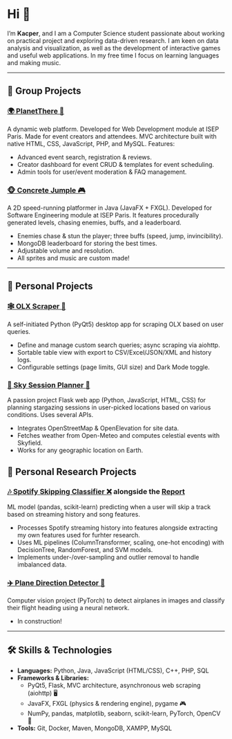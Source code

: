 # Hi :dizzy:
I’m **Kacper**, and I am a Computer Science student passionate about working on practical project and exploring data-driven research. I am keen on data analysis and visualization, as well as the development of interactive games and useful web applications. In my free time I focus on learning languages and making music.

---

## 👥 Group Projects

### [🌍 PlanetThere 📆](https://github.com/Bouchene-Mehdi/PlanetThere)
A dynamic web platform. Developed for Web Development module at ISEP Paris. Made for event creators and attendees. MVC architecture built with native HTML, CSS, JavaScript, PHP, and MySQL. Features:
* Advanced event search, registration & reviews.
* Creator dashboard for event CRUD & templates for event scheduling.
* Admin tools for user/event moderation & FAQ management.

### [🐵 Concrete Jumple 🎮](https://github.com/kjanus03/concrete-jumple)
A 2D speed-running platformer in Java (JavaFX + FXGL). Developed for Software Engineering module at ISEP Paris. It features procedurally generated levels, chasing enemies, buffs, and a leaderboard.
  * Enemies chase & stun the player; three buffs (speed, jump, invincibility).
  * MongoDB leaderboard for storing the best times.
  * Adjustable volume and resolution.
  * All sprites and music are custom made!

---

## 👤 Personal Projects

### [🕸️ OLX Scraper 📄](https://github.com/kjanus03/olx-scrapper)
A self-initiated Python (PyQt5) desktop app for scraping OLX based on user queries.
* Define and manage custom search queries; async scraping via aiohttp.
* Sortable table view with export to CSV/Excel/JSON/XML and history logs.
* Configurable settings (page limits, GUI size) and Dark Mode toggle.

### [🔭 Sky Session Planner 📅](https://github.com/kjanus03/star-session-planner)
A passion project Flask web app (Python, JavaScript, HTML, CSS)  for planning stargazing sessions in user-picked locations based on various conditions. Uses several APIs.
* Integrates OpenStreetMap & OpenElevation for site data.
* Fetches weather from Open-Meteo and computes celestial events with Skyfield.
* Works for any geographic location on Earth.

## 🔬 Personal Research Projects

### [🎶 Spotify Skipping Classifier ❌](https://github.com/kjanus03/spotify-skipping-classification) alongside the [Report](https://github.com/kjanus03/spotify-skipping-classification/blob/master/raport_kacper_janus_3.pdf)
ML model (pandas, scikit-learn) predicting when a user will skip a track based on streaming history and song features.
* Processes Spotify streaming history into features alongside extracting my own features used for furhter research.
* Uses ML pipelines (ColumnTransformer, scaling, one-hot encoding) with DecisionTree, RandomForest, and SVM models.
* Implements under-/over-sampling and outlier removal to handle imbalanced data.

### [✈️ Plane Direction Detector 🧭](https://github.com/kjanus03/plane-direction-detector)
Computer vision project (PyTorch) to detect airplanes in images and classify their flight heading using a neural network.
  * In construction!
---

## 🛠️ Skills & Technologies

* **Languages:** Python, Java, JavaScript (HTML/CSS), C++, PHP, SQL
* **Frameworks & Libraries:**
  * PyQt5, Flask, MVC architecture, asynchronous web scraping (aiohttp) 🖥️
  * JavaFX, FXGL (physics & rendering engine), pygame 🎮
  * NumPy, pandas, matplotlib, seaborn, scikit-learn, PyTorch, OpenCV 🤖
* **Tools:** Git, Docker, Maven, MongoDB, XAMPP, MySQL


